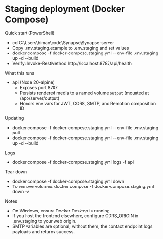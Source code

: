 # Staging deployment (Docker Compose)

Quick start (PowerShell)

- cd C:\Users\himan\code\Synapse\Synapse-server
- Copy .env.staging.example to .env.staging and set values
- docker compose -f docker-compose.staging.yml --env-file .env.staging up -d --build
- Verify: Invoke-RestMethod http://localhost:8787/api/health

What this runs

- api (Node 20-alpine)
  - Exposes port 8787
  - Persists rendered media to a named volume `output` (mounted at /app/server/output)
  - Honors env vars for JWT, CORS, SMTP, and Remotion composition ID

Updating

- docker compose -f docker-compose.staging.yml --env-file .env.staging pull
- docker compose -f docker-compose.staging.yml --env-file .env.staging up -d --build

Logs

- docker compose -f docker-compose.staging.yml logs -f api

Tear down

- docker compose -f docker-compose.staging.yml down
- To remove volumes: docker compose -f docker-compose.staging.yml down -v

Notes

- On Windows, ensure Docker Desktop is running.
- If you host the frontend elsewhere, configure CORS_ORIGIN in .env.staging to your web origin.
- SMTP variables are optional; without them, the contact endpoint logs payloads and returns success.
